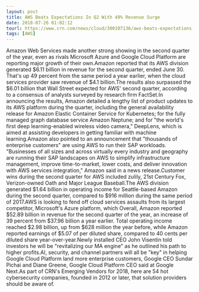 ```yaml
---
layout: post
title: AWS Beats Expectations In Q2 With 49% Revenue Surge
date: 2018-07-26 01:02:12
tourl: https://www.crn.com/news/cloud/300107136/aws-beats-expectations-in-q2-with-49-revenue-surge.htm
tags: [AWS]
---
```

Amazon Web Services made another strong showing in the second quarter of the year, even as rivals Microsoft Azure and Google Cloud Platform are reporting major growth of their own.Amazon reported that its AWS division generated $6.11 billion in revenue for the second quarter, ended June 30. That's up 49 percent from the same period a year earlier, when the cloud services provider saw revenue of $4.1 billion.The results also surpassed the $6.01 billion that Wall Street expected for AWS' second quarter, according to a consensus of analysts surveyed by research firm FactSet.In announcing the results, Amazon detailed a lengthy list of product updates to its AWS platform during the quarter, including the general availability release for Amazon Elastic Container Service for Kubernetes; for the fully managed graph database service Amazon Neptune; and for "the world's first deep learning-enabled wireless video camera," DeepLens, which is aimed at assisting developers in getting familiar with machine learning.Amazon also pointed to an announcement that "thousands of enterprise customers" are using AWS to run their SAP workloads. "Businesses of all sizes and across virtually every industry and geography are running their SAP landscapes on AWS to simplify infrastructure management, improve time-to-market, lower costs, and deliver innovation with AWS services integration," Amazon said in a news release.Customer wins during the second quarter for AWS included zulily, 21st Century Fox, Verizon-owned Oath and Major League Baseball.The AWS division generated $1.64 billion in operating income for Seattle-based Amazon during the second quarter, compared to $916 million during the same period of 2017.AWS is looking to fend off cloud services assaults from its largest competitor, Microsoft's Azure platform, which Overall, Amazon reported $52.89 billion in revenue for the second quarter of the year, an increase of 39 percent from $37.96 billion a year earlier. Total operating income reached $2.98 billion, up from $628 million the year before, while Amazon reported earnings of $5.07 of per diluted share, compared to 40 cents per diluted share year-over-year.Newly installed CEO John Visentin told investors he will be "revitalizing our MA engine" as he outlined his path to higher profits.AI, security, and channel partners will all be "key" in helping Google Cloud Platform land more enterprise customers, Google CEO Sundar Pichai and Diane Greene, Google Cloud Platform CEO said at Google Next.As part of CRN's Emerging Vendors for 2018, here are 54 hot cybersecurity companies, founded in 2012 or later, that solution providers should be aware of.